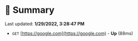 # 📖 Summary
Last updated: **1/29/2022, 3:28:47 PM**

- `GET` [https://google.com](https://google.com) - **Up** (88ms)
